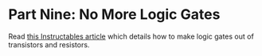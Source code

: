 # Part Nine: No More Logic Gates

Read [this Instructables article](https://www.instructables.com/Logic-Gates-with-NPN-transistors/) which details how to make logic gates out of transistors and resistors.
